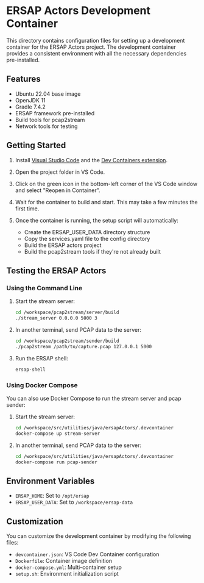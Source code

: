 # ERSAP Actors Development Container

This directory contains configuration files for setting up a development container for the ERSAP Actors project. The development container provides a consistent environment with all the necessary dependencies pre-installed.

## Features

- Ubuntu 22.04 base image
- OpenJDK 11
- Gradle 7.4.2
- ERSAP framework pre-installed
- Build tools for pcap2stream
- Network tools for testing

## Getting Started

1. Install [Visual Studio Code](https://code.visualstudio.com/) and the [Dev Containers extension](https://marketplace.visualstudio.com/items?itemName=ms-vscode-remote.remote-containers).

2. Open the project folder in VS Code.

3. Click on the green icon in the bottom-left corner of the VS Code window and select "Reopen in Container".

4. Wait for the container to build and start. This may take a few minutes the first time.

5. Once the container is running, the setup script will automatically:
   - Create the ERSAP_USER_DATA directory structure
   - Copy the services.yaml file to the config directory
   - Build the ERSAP actors project
   - Build the pcap2stream tools if they're not already built

## Testing the ERSAP Actors

### Using the Command Line

1. Start the stream server:
   ```bash
   cd /workspace/pcap2stream/server/build
   ./stream_server 0.0.0.0 5000 3
   ```

2. In another terminal, send PCAP data to the server:
   ```bash
   cd /workspace/pcap2stream/sender/build
   ./pcap2stream /path/to/capture.pcap 127.0.0.1 5000
   ```

3. Run the ERSAP shell:
   ```bash
   ersap-shell
   ```

### Using Docker Compose

You can also use Docker Compose to run the stream server and pcap sender:

1. Start the stream server:
   ```bash
   cd /workspace/src/utilities/java/ersapActors/.devcontainer
   docker-compose up stream-server
   ```

2. In another terminal, send PCAP data to the server:
   ```bash
   cd /workspace/src/utilities/java/ersapActors/.devcontainer
   docker-compose run pcap-sender
   ```

## Environment Variables

- `ERSAP_HOME`: Set to `/opt/ersap`
- `ERSAP_USER_DATA`: Set to `/workspace/ersap-data`

## Customization

You can customize the development container by modifying the following files:

- `devcontainer.json`: VS Code Dev Container configuration
- `Dockerfile`: Container image definition
- `docker-compose.yml`: Multi-container setup
- `setup.sh`: Environment initialization script 